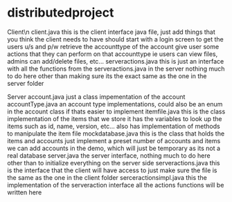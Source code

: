 # distributedproject

Client\n
  client.java
    this is the client interface java file, just add things that you think the client needs to have
    should start with a login screen to get the users u/s and p/w
      retrieve the accounttype of the account
    give user some actions that they can perform on that accounttype
      ie users can view files, admins can add/delete files, etc...
  serveractions.java
    this is just an interface with all the functions from the serveractions.java in the server
    nothing much to do here other than making sure its the exact same as the one in the server folder

Server
  account.java
    just a class impementation of the account
  accountType.java
    an account type implementations, could also be an enum in the account class if thats easier to implement
  itemfile.java
    this is the class implementation of the items that we store
      it has the variables to look up the items such as id, name, version, etc...
      also has implementation of methods to manipulate the item file
  mockdatabase.java
    this is the class that holds the items and accounts
      just implement a preset number of accounts and items
        we can add accounts in the demo, which will just be temporary as its not a real database
  server.java
    the server interface, nothing much to do here other than to initialize everything on the server side
  serveractions.java
    this is the interface that the client will have access to
      just make sure the file is the same as the one in the client folder
  serceractionsimpl.java
    this the implementation of the serveraction interface
      all the actions functions will be written here

